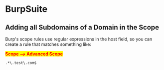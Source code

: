 # BurpSuite

## Adding all Subdomains of a Domain in the Scope

Burp's scope rules use regular expressions in the host field, so you can create a rule that matches something like:

<mark style="color:red;">**Scope --> Advanced Scope**</mark>

```
.*\.test\.com$
```
